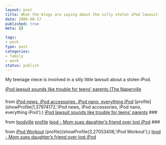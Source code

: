 ```yaml
--- 
layout: post
title: What the blogs are saying about the silly stolen iPod lawsuit
date: 2006-08-17
published: true
meta: {}

tags: 
- work
type: post
categories: 
- family
- work
status: publish
---
```



My teenage niece is involved in a silly little lawsuit about a stolen iPod.

 

[iPod lawsuit sounds like trouble for teens’ parents (The Naperville](http://ipod.fakz.net/ipod-lawsuit-sounds-like-trouble-for-teens-parents-the-naperville)

 ### 

 

from [iPod news, iPod accessories, iPod nano, everything iPod](http://ipod.fakz.net) [profile](showProfile(1,37974172,'iPod news, iPod accessories, iPod nano, everything iPod');) [iPod lawsuit sounds like trouble for teens’ parents](http://elvis2.ateamerica.com/before.america.ate/20060816044826/ipod-lawsuit-sounds-like-trouble-for-teens-parents/index.html) ### 

 from [Ipodville](http://elvis2.ateamerica.com) [profile](showProfile(2,22815618,'Ipodville');) [Ipod - Mom sues daughter’s friend over lost iPod](http://www.ipod-workout.com/?p=622) ### 

 from [iPod Workout](http://www.ipod-workout.com) [profile](showProfile(3,27053406,'iPod Workout');)  [Ipod - Mom sues daughter’s friend over lost iPod](http://www.ipod-workout.com/?p=622)


